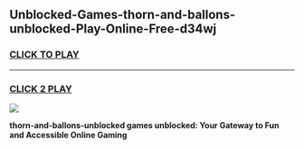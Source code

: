 
## Unblocked-Games-thorn-and-ballons-unblocked-Play-Online-Free-d34wj
<h3>
<a href="https://premium76.site?title=thorn-and-ballons-unblocked&ref=26A">CLICK TO PLAY</a></h3>
<hr>

<h3>
<a href="https://premium76.site?title=thorn-and-ballons-unblocked&ref=26A">CLICK 2 PLAY</a>
  
</h3>

<a href="https://premium76.site?title=thorn-and-ballons-unblocked&ref=26A"><img src="https://clearcache.store/games.png"></a>


**thorn-and-ballons-unblocked games unblocked: Your Gateway to Fun and Accessible Online Gaming**
